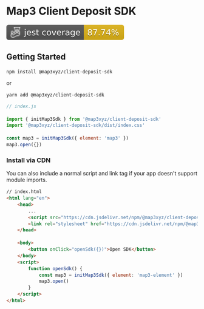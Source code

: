 # Map3 Client Deposit SDK
![Jest coverage](./badges/coverage-jest%20coverage.svg)

## Getting Started

```
npm install @map3xyz/client-deposit-sdk
```

or

```
yarn add @map3xyz/client-deposit-sdk
```

```js
// index.js

import { initMap3Sdk } from '@map3xyz/client-deposit-sdk'
import '@map3xyz/client-deposit-sdk/dist/index.css'

const map3 = initMap3Sdk({ element: 'map3' })
map3.open({})
```

### Install via CDN

You can also include a normal script and link tag if your app doesn't support module imports.

```html
// index.html
<html lang="en">
    <head>
        ...
        <script src="https://cdn.jsdelivr.net/npm/@map3xyz/client-deposit-sdk/dist/index.js"></script>
        <link rel="stylesheet" href="https://cdn.jsdelivr.net/npm/@map3xyz/client-deposit-sdk/dist/index.css"></link>
    </head>

    <body>
        <button onClick="openSdk({})">Open SDK</button>
    </body>
    <script>
        function openSdk() {
            const map3 = initMap3Sdk({ element: 'map3-element' })
            map3.open()
        }
    </script>
</html>
```
